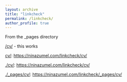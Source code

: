 ```yaml
---
layout: archive
title: "linkcheck"
permalink: /linkcheck/
author_profile: true
---
```



From the _pages directory

[/cv/](/cv/) - this works

[cv/](cv/): https://ninazumel.com/linkcheck/cv/

[./cv/](./cv/): https://ninazumel.com/linkcheck/cv/

[./_pages/cv/](./_pages/cv/): https://ninazumel.com/linkcheck/_pages/cv/


